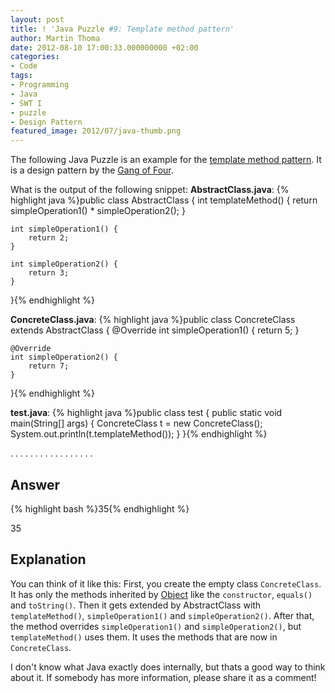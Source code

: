 ```yaml
---
layout: post
title: ! 'Java Puzzle #9: Template method pattern'
author: Martin Thoma
date: 2012-08-10 17:00:33.000000000 +02:00
categories:
- Code
tags:
- Programming
- Java
- SWT I
- puzzle
- Design Pattern
featured_image: 2012/07/java-thumb.png
---
```

The following Java Puzzle is an example for the <a href="http://en.wikipedia.org/wiki/Template_method_pattern">template method pattern</a>. It is a design pattern by the <a href="http://en.wikipedia.org/wiki/Design_Patterns">Gang of Four</a>.

What is the output of the following snippet:
<strong>AbstractClass.java</strong>:
{% highlight java %}public class AbstractClass {
    int templateMethod() {
        return simpleOperation1() * simpleOperation2();
    }

    int simpleOperation1() {
        return 2;
    }

    int simpleOperation2() {
        return 3;
    }
}{% endhighlight %}

<strong>ConcreteClass.java</strong>:
{% highlight java %}public class ConcreteClass extends AbstractClass {
    @Override
    int simpleOperation1() {
        return 5;
    }

    @Override
    int simpleOperation2() {
        return 7;
    }
}{% endhighlight %}

<strong>test.java</strong>:
{% highlight java %}public class test {
    public static void main(String[] args) {
        ConcreteClass t = new ConcreteClass();
        System.out.println(t.templateMethod());
    }
}{% endhighlight %}

.
.
.
.
.
.
.
.
.
.
.
.
.
.
.
.
.

<h2>Answer</h2>
{% highlight bash %}35{% endhighlight %}

35

<h2>Explanation</h2>
You can think of it like this: First, you create the empty class <code>ConcreteClass</code>. It has only the methods inherited by <a href="http://docs.oracle.com/javase/7/docs/api/java/lang/Object.html">Object</a> like the <code>constructor</code>, <code>equals()</code> and <code>toString()</code>. Then it gets extended by AbstractClass with <code>templateMethod()</code>, <code>simpleOperation1()</code> and <code>simpleOperation2()</code>. After that, the method overrides <code>simpleOperation1()</code> and <code>simpleOperation2()</code>, but <code>templateMethod()</code> uses them. It uses the methods that are now in <code>ConcreteClass</code>.

I don't know what Java exactly does internally, but thats a good way to think about it. If somebody has more information, please share it as a comment!
